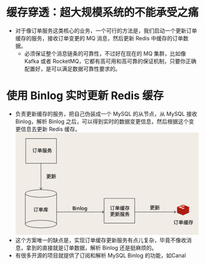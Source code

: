 # 缓存穿透：超大规模系统的不能承受之痛
- 对于像订单服务这类核心的业务，一个可行的方法是，我们启动一个更新订单缓存的服务，接收订单变更的 MQ 消息，然后更新 Redis 中缓存的订单数据。
  * 必须保证整个消息链条的可靠性，不过好在现在的 MQ 集群，比如像 Kafka 或者 RocketMQ，它都有高可用和高可靠的保证机制，只要你正确配置好，是可以满足数据可靠性要求的。
  


# 使用 Binlog 实时更新 Redis 缓存
- 负责更新缓存的服务，把自己伪装成一个 MySQL 的从节点，从 MySQL 接收 Binlog，解析 Binlog 之后，可以得到实时的数据变更信息，然后根据这个变更信息去更新 Redis 缓存。
![](17_files/5e8b43ecb5195d042f00000a.png)
- 这个方案唯一的缺点是，实现订单缓存更新服务有点儿复杂，毕竟不像收消息，拿到的直接就是订单数据，解析 Binlog 还是挺麻烦的。
- 有很多开源的项目就提供了订阅和解析 MySQL Binlog 的功能，如Canal